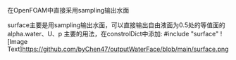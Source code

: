 
在OpenFOAM中直接采用sampling输出水面 

surface主要是用sampling输出水面，可以直接输出自由液面为0.5处的等值面的alpha.water、U、p
主要的用法，在constrolDict中添加: #include "surface"
![Image Text]https://github.com/byChen47/outputWaterFace/blob/main/surface.png
